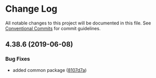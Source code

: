 # Change Log

All notable changes to this project will be documented in this file.
See [Conventional Commits](https://conventionalcommits.org) for commit guidelines.

## 4.38.6 (2019-06-08)


### Bug Fixes

* added common package ([8107d7a](https://github.com/sirian/js/commit/8107d7a))
